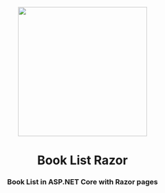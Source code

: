 <p align="center"><img src="https://user-images.githubusercontent.com/34022590/112759777-385c4100-8ffd-11eb-9725-8c1411b7f299.png" width="300px"></p>

<h1 align="center">
    <strong>Book List Razor</strong>
</h1>
<h3 align="center">
    <p>Book List in ASP.NET Core with Razor pages</p>
</h3>

